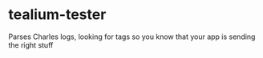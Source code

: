 # tealium-tester
Parses Charles logs, looking for tags so you know that your app is sending the right stuff
